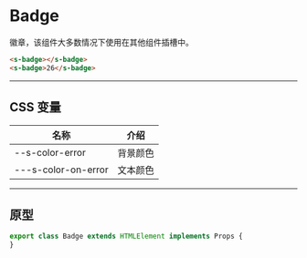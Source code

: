# Badge

徽章，该组件大多数情况下使用在其他组件插槽中。

```html preview
<s-badge></s-badge>
<s-badge>26</s-badge>
```

---

## CSS 变量

| 名称                | 介绍     |
| ------------------- | ------- |
| --s-color-error     | 背景颜色 |
| ---s-color-on-error | 文本颜色 |

---

## 原型

```ts
export class Badge extends HTMLElement implements Props {
} 
```